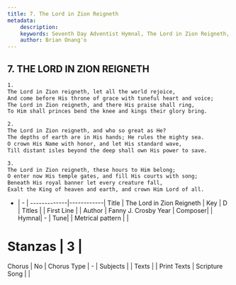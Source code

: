 ```yaml
---
title: 7. The Lord in Zion Reigneth
metadata:
    description: 
    keywords: Seventh Day Adventist Hymnal, The Lord in Zion Reigneth, , 
    author: Brian Onang'o
---
```



## 7. THE LORD IN ZION REIGNETH

```txt
1.
The Lord in Zion reigneth, let all the world rejoice,
And come before His throne of grace with tuneful heart and voice;
The Lord in Zion reigneth, and there His praise shall ring,
To Him shall princes bend the knee and kings their glory bring.

2.
The Lord in Zion reigneth, and who so great as He?
The depths of earth are in His hands; He rules the mighty sea.
O crown His Name with honor, and let His standard wave,
Till distant isles beyond the deep shall own His power to save.

3.
The Lord in Zion reigneth, these hours to Him belong;
O enter now His temple gates, and fill His courts with song;
Beneath His royal banner let every creature fall,
Exalt the King of heaven and earth, and crown Him Lord of all.
```

- |   -  |
-------------|------------|
Title | The Lord in Zion Reigneth |
Key | D |
Titles |  |
First Line |  |
Author | Fanny J. Crosby
Year | 
Composer|  |
Hymnal|  - |
Tune|  |
Metrical pattern | |
# Stanzas | 3 |
Chorus | No |
Chorus Type | - |
Subjects |  |
Texts |  |
Print Texts | 
Scripture Song |  |
  
